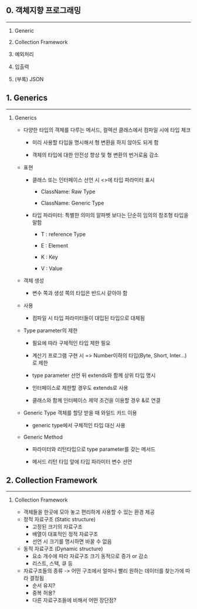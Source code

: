 ## 0. 객체지향 프로그래밍

----

1. Generic

2. Collection Framework

3. 예외처리

4. 입출력

5. (부록) JSON

## 1. Generics

----

1. Generics
   
   * 다양한 타입의 객체를 다루는 메서드, 컬렉션 클래스에서 컴파일 시에 타입 체크
     
     * 미리 사용할 타입을 명시해서 형 변환을 하지 않아도 되게 함
     
     * 객체의 타입에 대한 안전성 향상 및 형 변환의 번거로움 감소
   
   * 표현
     
     * 클래스 또는 인터페이스 선언 시 <>에 타입 파라미터 표시
       
       * ClassName: Raw Type
       
       * ClassName<T>: Generic Type
     
     * 타입 파라미터: 특별한 의미의 알파벳 보다는 단순히 임의의 참조형 타입을 말함
       
       * T : reference Type
       
       * E : Element
       
       * K : Key
       
       * V : Value
   
   * 객체 생성
     
     * 변수 쪽과 생성 쪽의 타입은 반드시 같아야 함
   
   * 사용
     
     * 컴파일 시 타입 파라미터들이 대입된 타입으로 대체됨
   
   * Type parameter의 제한
     
     * 필요에 따라 구체적인 타입 제한 필요
     
     * 계산기 프로그램 구현 시 => Number이하의 타입(Byte, Short, Inter...)로 제한
     
     * type parameter 선언 뒤 extends와 함께 상위 타입 명시
     
     * 인터페이스로 제한할 경우도 extends로 사용
     
     * 클래스와 함께 인터페이스 제약 조건을 이용할 경우 &로 연결
   
   * Generic Type 객체를 할당 받을 때 와일드 카드 이용
     
     * generic type에서 구체적인 타입 대신 사용
   
   * Generic Method
     
     * 파라미터와 리턴타입으로 type parameter를 갖는 메서드
     
     * 메서드 리턴 타입 앞에 타입 파라미터 변수 선언

## 2. Collection Framework

---

1. Collection Framework
   
   * 객체들을 한곳에 모아 놓고 편리하게 사용할 수 있는 환경 제공
   * 정적 자료구조 (Static structure)
     * 고정된 크기의 자료구조
     * 배열이 대표적인 정적 자료구조
     * 선언 시 크기를 명시하면 바꿀 수 없음
   * 동적 자료구조 (Dynamic structure)
     * 요소 개수에 따라 자료구조 크기 동적으로 증가 or 감소
     * 리스트, 스택, 큐 등
   * 자료구조들의 종류 -> 어떤 구조에서 얼마나 빨리 원하는 데이터를 찾는가에 따라 결정됨
     * 순서 유지?
     * 중복 허용?
     * 다른 자료구조들에 비해서 어떤 장단점?
